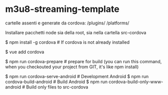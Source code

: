 # m3u8-streaming-template
cartelle assenti e generate da cordova:
/plugins/
/platforms/

Installare pacchetti node sia della root, sia nella cartella src-cordova

$ npm install -g cordova # If cordova is not already installed 

$ vue add cordova

$ npm run cordova-prepare # prepare for build (you can run this command, when you checkouted your project from GIT, it's like npm install)

$ npm run cordova-serve-android # Development Android
$ npm run cordova-build-android # Build Android
$ npm run cordova-build-only-www-android # Build only files to src-cordova
